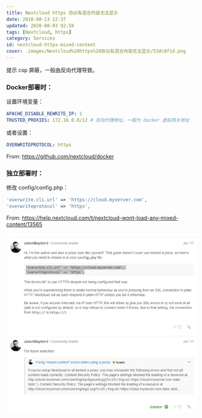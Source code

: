 ```yaml
---
title: Nextcloud https 协议有混合内容无法显示
date: 2018-08-13 12:37
updated: 2020-08-03 02:58
tags: [Nextcloud, https]
category: Services
id: nextcloud-https-mixed-content
cover: .images/Nextcloud%20https%20协议有混合内容无法显示/53dc8f1d.png
---
```


提示 csp 屏蔽，一般由反向代理导致。

###  Docker部署时：

设置环境变量：

``` yml
APACHE_DISABLE_REWRITE_IP: 1
TRUSTED_PROXIES: 172.16.0.0/12 # 反向代理地址，一般为 docker 虚拟网关地址
```

或者设置：

``` yml
OVERWRITEPROTOCOL: https
```

From: <https://github.com/nextcloud/docker>



### 独立部署时：

修改 config/config.php：

``` php
'overwrite.cli.url' => 'https://cloud.myserver.com', 
'overwriteprotocol' => 'https',
```

From: <https://help.nextcloud.com/t/nextcloud-wont-load-any-mixed-content/13565> 

![Https 协议有混合内容无法显示_2018-11-26-03-09-48.png](.images/Nextcloud%20https%20协议有混合内容无法显示/53dc8f1d.png)